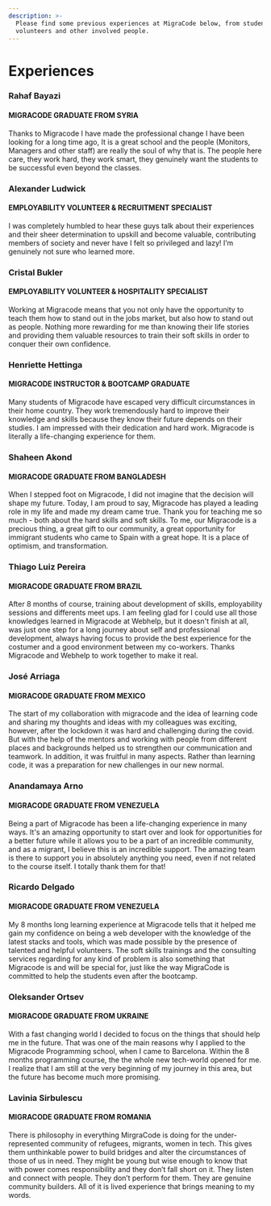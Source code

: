 ```yaml
---
description: >-
  Please find some previous experiences at MigraCode below, from students,
  volunteers and other involved people.
---
```


# Experiences

### **Rahaf Bayazi**

#### **MIGRACODE GRADUATE FROM SYRIA**

Thanks to Migracode I have made the professional change I have been looking for a long time ago, It is a great school and the people (Monitors, Managers and other staff) are really the soul of why that is. The people here care, they work hard, they work smart, they genuinely want the students to be successful even beyond the classes.

### **Alexander Ludwick**

#### **EMPLOYABILITY VOLUNTEER & RECRUITMENT SPECIALIST**

I was completely humbled to hear these guys talk about their experiences and their sheer determination to upskill and become valuable, contributing members of society and never have I felt so privileged and lazy! I’m genuinely not sure who learned more.

### **Cristal Bukler**

#### **EMPLOYABILITY VOLUNTEER & HOSPITALITY SPECIALIST**

Working at Migracode means that you not only have the opportunity to teach them how to stand out in the jobs market, but also how to stand out as people. Nothing more rewarding for me than knowing their life stories and providing them valuable resources to train their soft skills in order to conquer their own confidence.

### **Henriette Hettinga**

#### **MIGRACODE INSTRUCTOR & BOOTCAMP GRADUATE**

Many students of Migracode have escaped very difficult circumstances in their home country. They work tremendously hard to improve their knowledge and skills because they know their future depends on their studies. I am impressed with their dedication and hard work. Migracode is literally a life-changing experience for them.

### **Shaheen Akond**

#### **MIGRACODE GRADUATE FROM BANGLADESH**

When I stepped foot on Migracode, I did not imagine that the decision will shape my future. Today, I am proud to say, Migracode has played a leading role in my life and made my dream came true. Thank you for teaching me so much - both about the hard skills and soft skills. To me, our Migracode is a precious thing, a great gift to our community, a great opportunity for immigrant students who came to Spain with a great hope. It is a place of optimism, and transformation.

### **Thiago Luiz Pereira**

#### **MIGRACODE GRADUATE FROM BRAZIL**

After 8 months of course, training about development of skills, employability sessions and differents meet ups. I am feeling glad for I could use all those knowledges learned in Migracode at Webhelp, but it doesn't finish at all, was just one step for a long journey about self and professional development, always having focus to provide the best experience for the costumer and a good environment between my co-workers. Thanks Migracode and Webhelp to work together to make it real.

### **José Arriaga**

#### **MIGRACODE GRADUATE FROM MEXICO**

The start of my collaboration with migracode and the idea of learning code and sharing my thoughts and ideas with my colleagues was exciting, however, after the lockdown it was hard and challenging during the covid. But with the help of the mentors and working with people from different places and backgrounds helped us to strengthen our communication and teamwork. In addition, it was fruitful in many aspects. Rather than learning code, it was a preparation for new challenges in our new normal.

### **Anandamaya Arno**

#### **MIGRACODE GRADUATE FROM VENEZUELA**

Being a part of Migracode has been a life-changing experience in many ways. It's an amazing opportunity to start over and look for opportunities for a better future while it allows you to be a part of an incredible community, and as a migrant, I believe this is an incredible support. The amazing team is there to support you in absolutely anything you need, even if not related to the course itself. I totally thank them for that!

### **Ricardo Delgado**

#### **MIGRACODE GRADUATE FROM VENEZUELA**

My 8 months long learning experience at Migracode tells that it helped me gain my confidence on being a web developer with the knowledge of the latest stacks and tools, which was made possible by the presence of talented and helpful volunteers. The soft skills trainings and the consulting services regarding for any kind of problem is also something that Migracode is and will be special for, just like the way MigraCode is committed to help the students even after the bootcamp.

### **Oleksander Ortsev**

#### **MIGRACODE GRADUATE FROM UKRAINE**

With a fast changing world I decided to focus on the things that should help me in the future. That was one of the main reasons why I applied to the Migracode Programming school, when I came to Barcelona. Within the 8 months programming course, the the whole new tech-world opened for me. I realize that I am still at the very beginning of my journey in this area, but the future has become much more promising.

### **Lavinia Sirbulescu**

#### **MIGRACODE GRADUATE FROM ROMANIA**

There is philosophy in everything MirgraCode is doing for the under-represented community of refugees, migrants, women in tech. This gives them unthinkable power to build bridges and alter the circumstances of those of us in need. They might be young but wise enough to know that with power comes responsibility and they don’t fall short on it. They listen and connect with people. They don’t perform for them. They are genuine community builders. All of it is lived experience that brings meaning to my words.
